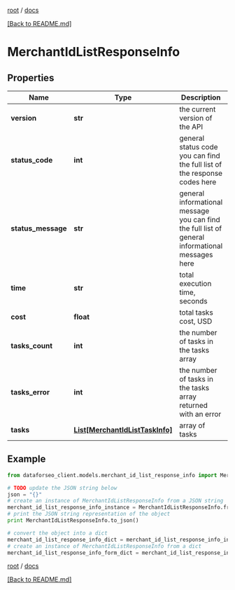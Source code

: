 [root](./../ "root") / [docs](./ "docs")

[[Back to README.md]](./../README.md "[Back to README.md]")

# MerchantIdListResponseInfo

## Properties

Name | Type | Description | Notes
------------ | ------------- | ------------- | -------------
**version** | **str** | the current version of the API | [optional]
**status_code** | **int** | general status code you can find the full list of the response codes here | [optional]
**status_message** | **str** | general informational message you can find the full list of general informational messages here | [optional]
**time** | **str** | total execution time, seconds | [optional]
**cost** | **float** | total tasks cost, USD | [optional]
**tasks_count** | **int** | the number of tasks in the tasks array | [optional]
**tasks_error** | **int** | the number of tasks in the tasks array returned with an error | [optional]
**tasks** | [**List[MerchantIdListTaskInfo]**](MerchantIdListTaskInfo.md) | array of tasks | [optional]

## Example

```python
from dataforseo_client.models.merchant_id_list_response_info import MerchantIdListResponseInfo

# TODO update the JSON string below
json = "{}"
# create an instance of MerchantIdListResponseInfo from a JSON string
merchant_id_list_response_info_instance = MerchantIdListResponseInfo.from_json(json)
# print the JSON string representation of the object
print MerchantIdListResponseInfo.to_json()

# convert the object into a dict
merchant_id_list_response_info_dict = merchant_id_list_response_info_instance.to_dict()
# create an instance of MerchantIdListResponseInfo from a dict
merchant_id_list_response_info_form_dict = merchant_id_list_response_info.from_dict(merchant_id_list_response_info_dict)
```

  

[root](./../ "root") / [docs](./ "docs")

[[Back to README.md]](./../README.md "[Back to README.md]")